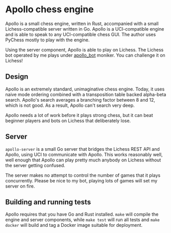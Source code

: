 # Apollo chess engine

Apollo is a small chess engine, written in Rust, accompanied with a small
Lichess-compatible server written in Go. Apollo is a UCI-compatible engine
and is able to speak to any UCI-compatible chess GUI. The author uses PyChess
mostly to play with the engine.

Using the server component, Apollo is able to play on Lichess. The Lichess bot
operated by me plays under [apollo_bot](https://lichess.org/@/apollo_bot) moniker.
You can challenge it on Lichess!

## Design

Apollo is an extremely standard, unimaginative chess engine. Today, it uses naive
mode ordering combined with a transposition table backed alpha-beta search.
Apollo's search averages a branching factor between 8 and 12, which is not good.
As a result, Apollo can't search very deep.

Apollo needs a lot of work before it plays strong chess, but it can beat beginner
players and bots on Lichess that deliberately lose.

## Server

`apollo-server` is a small Go server that bridges the Lichess REST API and Apollo,
using UCI to communicate with Apollo. This works reasonably well, well enough that
Apollo can play pretty much anybody on Lichess without the server getting confused.

The server makes no attempt to control the number of games that it plays
concurrently. Please be nice to my bot, playing lots of games will set my server
on fire.

## Building and running tests

Apollo requires that you have Go and Rust installed. `make` will compile the engine
and server components, while `make test` will run all tests and `make docker` will
build and tag a Docker image suitable for deployment.